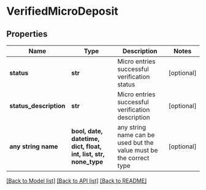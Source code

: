 # VerifiedMicroDeposit


## Properties
Name | Type | Description | Notes
------------ | ------------- | ------------- | -------------
**status** | **str** | Micro entries successful verification status | [optional] 
**status_description** | **str** | Micro entries successful verification description | [optional] 
**any string name** | **bool, date, datetime, dict, float, int, list, str, none_type** | any string name can be used but the value must be the correct type | [optional]

[[Back to Model list]](../README.md#documentation-for-models) [[Back to API list]](../README.md#documentation-for-api-endpoints) [[Back to README]](../README.md)


